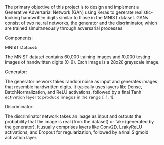 The primary objective of this project is to design and implement a Generative Adversarial Network (GAN) using Keras to generate realistic-looking handwritten digits similar to those in the MNIST dataset. GANs consist of two neural networks, the generator and the discriminator, which are trained simultaneously through adversarial processes.

Components:

MNIST Dataset:

The MNIST dataset contains 60,000 training images and 10,000 testing images of handwritten digits (0-9).
Each image is a 28x28 grayscale image.

Generator:

The generator network takes random noise as input and generates images that resemble handwritten digits.
It typically uses layers like Dense, BatchNormalization, and ReLU activations, followed by a final Tanh activation layer to produce images in the range [-1, 1].

Discriminator:

The discriminator network takes an image as input and outputs the probability that the image is real (from the dataset) or fake (generated by the generator).
It usually comprises layers like Conv2D, LeakyReLU activations, and Dropout for regularization, followed by a final Sigmoid activation layer.
